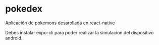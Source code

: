 # pokedex
Aplicación de pokemons desarollada en react-native

Debes instalar expo-cli para poder realizar la simulacion del dispositivo android. 
